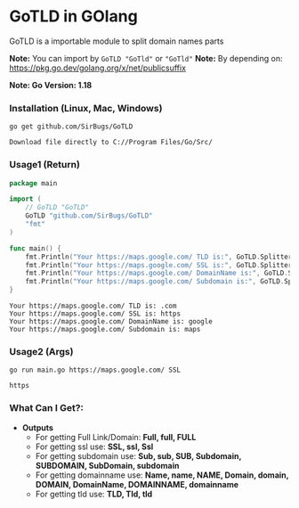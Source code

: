 # GoTLD in GOlang

GoTLD is a importable module to split domain names parts

**Note:** You can import by `GoTLD "GoTld"` or `"GoTld"`
**Note:** By depending on: https://pkg.go.dev/golang.org/x/net/publicsuffix

**Note: Go Version: 1.18**

### Installation (Linux, Mac, Windows)
```
go get github.com/SirBugs/GoTLD
```
```
Download file directly to C://Program Files/Go/Src/
```

### Usage1 (Return)
```go
package main

import (
	// GoTLD "GoTLD"
	GoTLD "github.com/SirBugs/GoTLD"
	"fmt"
)

func main() {
	fmt.Println("Your https://maps.google.com/ TLD is:", GoTLD.Splitter("https://maps.google.com/", "TLD"))
	fmt.Println("Your https://maps.google.com/ SSL is:", GoTLD.Splitter("https://maps.google.com/", "SSL"))
	fmt.Println("Your https://maps.google.com/ DomainName is:", GoTLD.Splitter("https://maps.google.com/", "Name"))
	fmt.Println("Your https://maps.google.com/ Subdomain is:", GoTLD.Splitter("https://maps.google.com/", "Sub"))
}
```
```
Your https://maps.google.com/ TLD is: .com
Your https://maps.google.com/ SSL is: https
Your https://maps.google.com/ DomainName is: google
Your https://maps.google.com/ Subdomain is: maps
```

### Usage2 (Args)
```
go run main.go https://maps.google.com/ SSL
```
```
https
```

### What Can I Get?:
- **Outputs**
  - For getting Full Link/Domain: **Full, full, FULL**
  - For getting ssl use: **SSL, ssl, Ssl**
  - For getting subdomain use: **Sub, sub, SUB, Subdomain, SUBDOMAIN, SubDomain, subdomain**
  - For getting domainname use: **Name, name, NAME, Domain, domain, DOMAIN, DomainName, DOMAINNAME, domainname**
  - For getting tld use: **TLD, Tld, tld**

